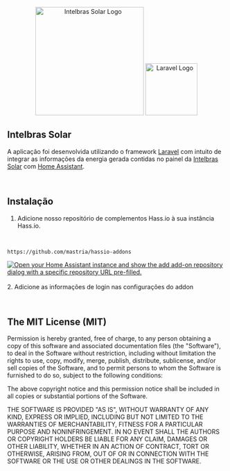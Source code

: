 <p align="center">
    <a href="http://solar-monitoramento.intelbras.com.br" target="_blank"><img src="http://solar-monitoramento.intelbras.com.br/v3/images/odm/login_logo.png" width="250" alt="Intelbras Solar Logo"></a>
    <a href="https://laravel.com" target="_blank"><img src="https://raw.githubusercontent.com/laravel/art/master/logo-lockup/5%20SVG/2%20CMYK/1%20Full%20Color/laravel-logolockup-cmyk-red.svg" width="120" alt="Laravel Logo"></a>
</p>

## Intelbras Solar

A aplicação foi desenvolvida utilizando o framework [Laravel](https://laravel.com/) com intuito de integrar as informações da energia gerada contidas no painel da [Intelbras Solar](http://solar-monitoramento.intelbras.com.br) com [Home Assistant](https://www.home-assistant.io/).

<br>

## Instalação

1. Adicione nosso repositório de complementos Hass.io à sua instância Hass.io.
<br>

`https://github.com/mastria/hassio-addons`
<br>

[![Open your Home Assistant instance and show the add add-on repository dialog with a specific repository URL pre-filled.](https://my.home-assistant.io/badges/supervisor_add_addon_repository.svg)](https://my.home-assistant.io/redirect/supervisor_add_addon_repository/?repository_url=https://github.com/mastria/hassio-addons)
<br><br>
2. Adicione as informações de login nas configurações do addon

<br>

## The MIT License (MIT)

Permission is hereby granted, free of charge, to any person obtaining a copy
of this software and associated documentation files (the "Software"), to deal
in the Software without restriction, including without limitation the rights
to use, copy, modify, merge, publish, distribute, sublicense, and/or sell
copies of the Software, and to permit persons to whom the Software is
furnished to do so, subject to the following conditions:

The above copyright notice and this permission notice shall be included in
all copies or substantial portions of the Software.

THE SOFTWARE IS PROVIDED "AS IS", WITHOUT WARRANTY OF ANY KIND, EXPRESS OR
IMPLIED, INCLUDING BUT NOT LIMITED TO THE WARRANTIES OF MERCHANTABILITY,
FITNESS FOR A PARTICULAR PURPOSE AND NONINFRINGEMENT. IN NO EVENT SHALL THE
AUTHORS OR COPYRIGHT HOLDERS BE LIABLE FOR ANY CLAIM, DAMAGES OR OTHER
LIABILITY, WHETHER IN AN ACTION OF CONTRACT, TORT OR OTHERWISE, ARISING FROM,
OUT OF OR IN CONNECTION WITH THE SOFTWARE OR THE USE OR OTHER DEALINGS IN
THE SOFTWARE.
